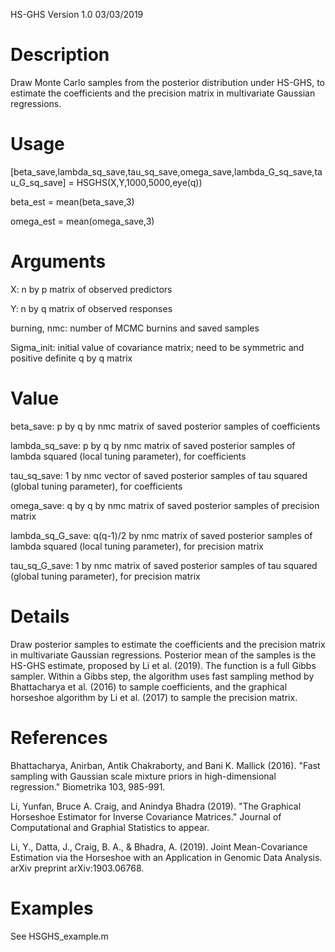 HS-GHS Version 1.0 03/03/2019

# Description
Draw Monte Carlo samples from the posterior distribution under HS-GHS, to estimate the coefficients and the precision matrix in multivariate Gaussian regressions.

# Usage
[beta_save,lambda_sq_save,tau_sq_save,omega_save,lambda_G_sq_save,tau_G_sq_save] = HSGHS(X,Y,1000,5000,eye(q))

beta_est = mean(beta_save,3)

omega_est = mean(omega_save,3)

# Arguments
X: n by p matrix of observed predictors

Y: n by q matrix of observed responses

burning, nmc: number of MCMC burnins and saved samples

Sigma_init: initial value of covariance matrix; need to be symmetric and positive definite q by q matrix

# Value
beta_save: p by q by nmc matrix of saved posterior samples of coefficients

lambda_sq_save: p by q by nmc matrix of saved posterior samples of lambda squared (local tuning parameter), for coefficients

tau_sq_save: 1 by nmc vector of saved posterior samples of tau squared (global tuning parameter), for coefficients

omega_save: q by q by nmc matrix of saved posterior samples of precision matrix

lambda_sq_G_save: q(q-1)/2 by nmc matrix of saved posterior samples of lambda squared (local tuning parameter), for precision matrix

tau_sq_G_save: 1 by nmc matrix of saved posterior samples of tau squared (global tuning parameter), for precision matrix

# Details
Draw posterior samples to estimate the coefficients and the precision matrix in multivariate Gaussian regressions. Posterior mean of the samples is the HS-GHS estimate, proposed by Li et al. (2019). The function is a full Gibbs sampler. Within a Gibbs step, the algorithm uses fast sampling method by Bhattacharya et al. (2016) to sample coefficients, and the graphical horseshoe algorithm by Li et al. (2017) to sample the precision matrix.

# References
Bhattacharya, Anirban, Antik Chakraborty, and Bani K. Mallick (2016). "Fast sampling with Gaussian scale mixture priors in high-dimensional regression." Biometrika 103, 985-991.

Li, Yunfan, Bruce A. Craig, and Anindya Bhadra (2019). "The Graphical Horseshoe Estimator for Inverse Covariance Matrices." Journal of Computational and Graphial Statistics to appear.

Li, Y., Datta, J., Craig, B. A., & Bhadra, A. (2019). Joint Mean-Covariance Estimation via the Horseshoe with an Application in Genomic Data Analysis. arXiv preprint arXiv:1903.06768.

# Examples
See HSGHS_example.m
